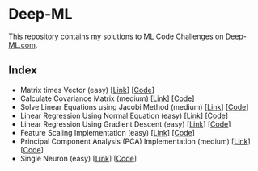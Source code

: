 # Deep-ML
This repository contains my solutions to ML Code Challenges on [Deep-ML.com](https://www.deep-ml.com/). 

## Index
* Matrix times Vector (easy) [[Link](https://www.deep-ml.com/problem/Matrix%20times%20Vector)] [[Code](https://github.com/shalinis602/Deep-ML/blob/main/matrix_times_vector.py)]
* Calculate Covariance Matrix (medium) [[Link](https://www.deep-ml.com/problem/Calculate%20Covariance%20Matrix)] [[Code](https://github.com/shalinis602/Deep-ML/blob/main/calculate_covariance_matrix.py)]
* Solve Linear Equations using Jacobi Method (medium) [[Link](https://www.deep-ml.com/problem/Solve%20Linear%20Equations%20using%20Jacobi%20Method)] [[Code](https://github.com/shalinis602/Deep-ML/blob/main/solve_linear_equations_using_jacobi_method.py)]
* Linear Regression Using Normal Equation (easy) [[Link](https://www.deep-ml.com/problem/Linear%20Regression%20Using%20Normal%20Equation)] [[Code](https://github.com/shalinis602/Deep-ML/blob/main/linear_regression_using_normal_equation.py)]
* Linear Regression Using Gradient Descent (easy) [[Link](https://www.deep-ml.com/problem/Linear%20Regression%20Using%20Gradient%20Descent)] [[Code](https://github.com/shalinis602/Deep-ML/blob/main/linear_regression_using_gradient_descent.py)]
* Feature Scaling Implementation (easy) [[Link](https://www.deep-ml.com/problem/Feature%20Scaling%20Implementation)] [[Code](https://github.com/shalinis602/Deep-ML/blob/main/feature_scaling_implementation.py)]
* Principal Component Analysis (PCA) Implementation (medium) [[Link](https://www.deep-ml.com/problem/Principal%20Component%20Analysis%20(PCA)%20Implementation)] [[Code](https://github.com/shalinis602/Deep-ML/blob/main/pca_implementation.py)]
* Single Neuron (easy) [[Link](https://www.deep-ml.com/problem/Single%20Neuron)] [[Code](https://github.com/shalinis602/Deep-ML/blob/main/single_neuron.py)]
